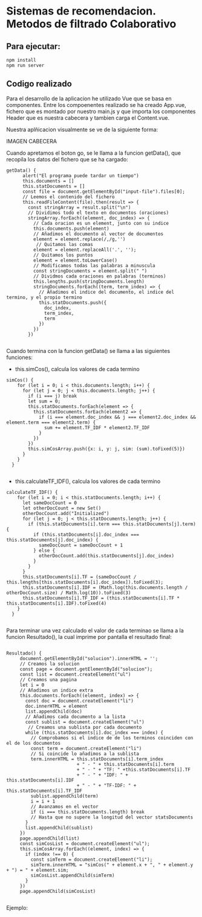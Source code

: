 # Sistemas de recomendacion. Metodos de filtrado Colaborativo

## Para ejecutar:

  ```
  npm install
  npm run server
  ```

 ## Codigo realizado
 
Para el desarrollo de la aplicacion he utilizado Vue que se basa en componentes. Entre los compoenentes realizado se ha creado App.vue, fichero que es montado por nuestro main.js y que importa los componentes Header que es nuestra cabecera y tambien carga el Content.vue.
 
Nuestra aplñicacion visualmente se ve de la siguiente forma:
 
 IMAGEN CABECERA
 
Cuando apretamos el boton go, se le llama a la funcion getData(), que recopila los datos del fichero que se ha cargado:

```
getData() {
      alert("El programa puede tardar un tiempo")
      this.documents = []
      this.statDocuments = []
      const file = document.getElementById("input-file").files[0];  
      // Leemos el contenido del fichero
      this.readFileContent(file).then(result => {
        const stringArray = result.split("\n")                      
        // Dividimos todo el texto en documentos (oraciones)
        stringArray.forEach((element, doc_index) => {               
          // Cada oracion es un element, junto con su indice
          this.documents.push(element)                              
          // Añadimos el documento al vector de documentos
          element = element.replace(/,/g,'')                       
           // Quitamos las comas
          element = element.replaceAll('.', '');                    
          // Quitamos los puntos
          element = element.toLowerCase()                           
          // Modificamos todas las palabras a minuscula
          const stringDocuments = element.split(" ")                
          // Dividmos cada oraciones en palabras (terminos)
          this.lengths.push(stringDocuments.length)
          stringDocuments.forEach((term, term_index) => {                       
            // Añadimos el indice del documento, el indice del termino, y el propio termino
            this.statDocuments.push({
              doc_index,
              term_index,
              term
            })
          })
        })
    
 ```
 
 Cuando termina con la funcion getData() se llama a las siguientes funciones:
 
 * this.simCos(), calcula los valores de cada termino

```
simCos() {
    for (let i = 0; i < this.documents.length; i++) {
      for (let j = 0; j < this.documents.length; j++) {
        if (i === j) break
        let sum = 0;
        this.statDocuments.forEach(element => {
          this.statDocuments.forEach(element2 => {
            if (i === element.doc_index && j === element2.doc_index && element.term === element2.term) {
              sum += element.TF_IDF * element2.TF_IDF
            }
          })
        })
        this.simCosArray.push({x: i, y: j, sim: (sum).toFixed(5)})
      }
    }
  }
  
 ```
 
* this.calculateTF_IDF(), calcula los valores de cada termino

```
calculateTF_IDF() { 
    for (let i = 0; i < this.statDocuments.length; i++) {
      let sameDocCount = 0
      let otherDocCount = new Set()
      otherDocCount.add("Initialized")
      for (let j = 0; j < this.statDocuments.length; j++) {
        if (this.statDocuments[i].term === this.statDocuments[j].term) {
          if (this.statDocuments[i].doc_index === this.statDocuments[j].doc_index) {
            sameDocCount = sameDocCount + 1
          } else {
            otherDocCount.add(this.statDocuments[j].doc_index)
          }
        }
      }
      this.statDocuments[i].TF = (sameDocCount / this.lengths[this.statDocuments[i].doc_index]).toFixed(3);
      this.statDocuments[i].IDF = (Math.log(this.documents.length / otherDocCount.size) / Math.log(10)).toFixed(3)
      this.statDocuments[i].TF_IDF = (this.statDocuments[i].TF * this.statDocuments[i].IDF).toFixed(4)
    }
  }
  
 ```
 
 Para terminar una vez calculado el valor de cada terminao se llama a la funcion Resultado(), la cual imprime por pantalla el resultado final:
 
 ```
 
 Resultado() {
      document.getElementById("solucion").innerHTML = '';              
      // Creamos la solucion
      const page = document.getElementById("solucion");
      const list = document.createElement("ul")                        
      // Creamos una pagina
      let i = 0                                                        
      // Añadimos un indice extra
      this.documents.forEach((element, index) => {
        const doc = document.createElement("li")
        doc.innerHTML = element
        list.appendChild(doc)                                          
        // Añadimos cada documento a la lista
        const sublist = document.createElement("ul")                  
         // Creamos una sublista por cada documento
        while (this.statDocuments[i].doc_index === index) {            
          // Comprobamos si el indice de de los terminos coinciden con el de los documentos
          const term = document.createElement("li")                    
          // Si coincide lo añadimos a la sublista
          term.innerHTML = this.statDocuments[i].term_index 
                           + " - " + this.statDocuments[i].term
                           + " - " + "TF: " +this.statDocuments[i].TF
                           + " - " + "IDF: " + this.statDocuments[i].IDF
                           + " - " + "TF-IDF: " + this.statDocuments[i].TF_IDF
          sublist.appendChild(term)
          i = i + 1                                                    
          // Avanzamos en el vector
          if (i === this.statDocuments.length) break                   
          // Hasta que no supere la longitud del vector statsDocuments
        }
        list.appendChild(sublist)
      })
      page.appendChild(list)
      const simCosList = document.createElement("ul");
      this.simCosArray.forEach((element, index) => {
        if (index !== 0) {
          const simTerm = document.createElement("li");
          simTerm.innerHTML = "simCos(" + element.x + ", " + element.y + ") = " + element.sim;
          simCosList.appendChild(simTerm)
        }
      })
      page.appendChild(simCosList)
   
   ```

Ejemplo:

 
 
